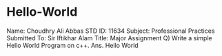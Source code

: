 # Hello-World
Name: Choudhry Ali Abbas STD ID: 11634 Subject: Professional Practices Submitted To: Sir Iftikhar Alam Title: Major Assignment    Q) Write a simple Hello World Program on c++.  Ans. Hello World
